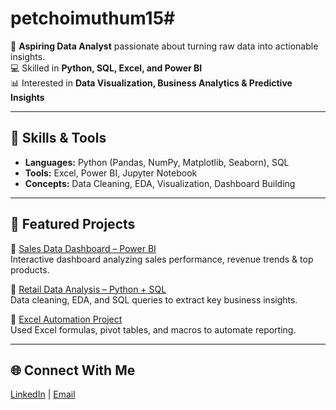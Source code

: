 # petchoimuthum15# 

🚀 **Aspiring Data Analyst** passionate about turning raw data into actionable insights.  
💻 Skilled in **Python, SQL, Excel, and Power BI**  
📊 Interested in **Data Visualization, Business Analytics & Predictive Insights**  

---

## 🔧 Skills & Tools
- **Languages:** Python (Pandas, NumPy, Matplotlib, Seaborn), SQL  
- **Tools:** Excel, Power BI, Jupyter Notebook  
- **Concepts:** Data Cleaning, EDA, Visualization, Dashboard Building  

---

## 📂 Featured Projects
🔹 [Sales Data Dashboard – Power BI](#)  
Interactive dashboard analyzing sales performance, revenue trends & top products.  

🔹 [Retail Data Analysis – Python + SQL](#)  
Data cleaning, EDA, and SQL queries to extract key business insights.  

🔹 [Excel Automation Project](#)  
Used Excel formulas, pivot tables, and macros to automate reporting.  

---

## 🌐 Connect With Me
[LinkedIn](https://www.linkedin.com/in/petchimuthu-m-4a4b1036a) | [Email](petchimuthum002@gmail.com)
